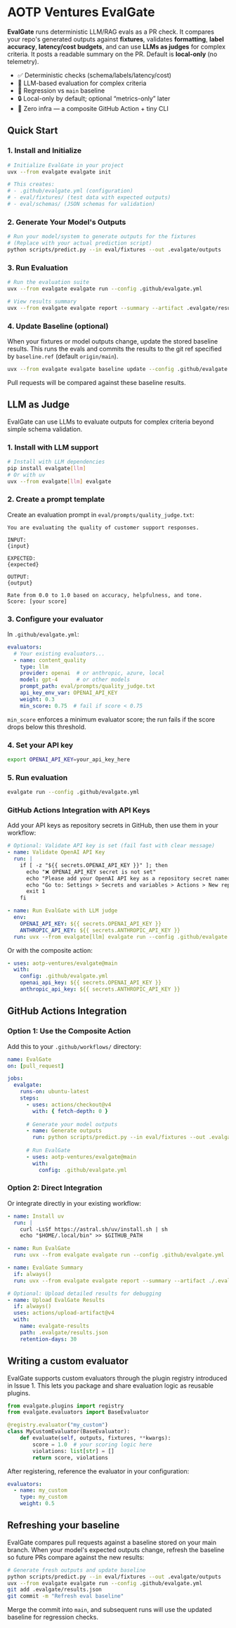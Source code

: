 # AOTP Ventures EvalGate

**EvalGate** runs deterministic LLM/RAG evals as a PR check. It compares your repo's generated outputs against **fixtures**, validates **formatting**, **label accuracy**, **latency/cost budgets**, and can use **LLMs as judges** for complex criteria. It posts a readable summary on the PR. Default is **local-only** (no telemetry).

- ✅ Deterministic checks (schema/labels/latency/cost)
- 🧠 LLM-based evaluation for complex criteria
- 🧪 Regression vs `main` baseline
- 🔒 Local-only by default; optional “metrics-only” later
- 🧰 Zero infra — a composite GitHub Action + tiny CLI

## Quick Start

### 1. Install and Initialize
```bash
# Initialize EvalGate in your project
uvx --from evalgate evalgate init

# This creates:
# - .github/evalgate.yml (configuration)
# - eval/fixtures/ (test data with expected outputs)
# - eval/schemas/ (JSON schemas for validation)
```

### 2. Generate Your Model's Outputs
```bash
# Run your model/system to generate outputs for the fixtures
# (Replace with your actual prediction script)
python scripts/predict.py --in eval/fixtures --out .evalgate/outputs
```

### 3. Run Evaluation
```bash
# Run the evaluation suite
uvx --from evalgate evalgate run --config .github/evalgate.yml

# View results summary
uvx --from evalgate evalgate report --summary --artifact .evalgate/results.json
```

### 4. Update Baseline (optional)
When your fixtures or model outputs change, update the stored baseline results. This runs the evals and commits the results to the git ref specified by `baseline.ref` (default `origin/main`).

```bash
uvx --from evalgate evalgate baseline update --config .github/evalgate.yml
```

Pull requests will be compared against these baseline results.

## LLM as Judge

EvalGate can use LLMs to evaluate outputs for complex criteria beyond simple schema validation.

### 1. Install with LLM support
```bash
# Install with LLM dependencies
pip install evalgate[llm]
# Or with uv
uvx --from evalgate[llm] evalgate
```

### 2. Create a prompt template
Create an evaluation prompt in `eval/prompts/quality_judge.txt`:
```
You are evaluating the quality of customer support responses.

INPUT:
{input}

EXPECTED:
{expected}

OUTPUT:
{output}

Rate from 0.0 to 1.0 based on accuracy, helpfulness, and tone.
Score: [your score]
```

### 3. Configure your evaluator
In `.github/evalgate.yml`:
```yaml
evaluators:
  # Your existing evaluators...
  - name: content_quality
    type: llm
    provider: openai  # or anthropic, azure, local
    model: gpt-4      # or other models
    prompt_path: eval/prompts/quality_judge.txt
    api_key_env_var: OPENAI_API_KEY
    weight: 0.3
    min_score: 0.75  # fail if score < 0.75
```

`min_score` enforces a minimum evaluator score; the run fails if the score drops below this threshold.

### 4. Set your API key
```bash
export OPENAI_API_KEY=your_api_key_here
```

### 5. Run evaluation
```bash
evalgate run --config .github/evalgate.yml
```

### GitHub Actions Integration with API Keys

Add your API keys as repository secrets in GitHub, then use them in your workflow:

```yaml
# Optional: Validate API key is set (fail fast with clear message)
- name: Validate OpenAI API Key  
  run: |
    if [ -z "${{ secrets.OPENAI_API_KEY }}" ]; then
      echo "❌ OPENAI_API_KEY secret is not set"
      echo "Please add your OpenAI API key as a repository secret named 'OPENAI_API_KEY'"
      echo "Go to: Settings > Secrets and variables > Actions > New repository secret"
      exit 1
    fi

- name: Run EvalGate with LLM judge
  env:
    OPENAI_API_KEY: ${{ secrets.OPENAI_API_KEY }}
    ANTHROPIC_API_KEY: ${{ secrets.ANTHROPIC_API_KEY }}
  run: uvx --from evalgate[llm] evalgate run --config .github/evalgate.yml
```

Or with the composite action:

```yaml
- uses: aotp-ventures/evalgate@main
  with:
    config: .github/evalgate.yml
    openai_api_key: ${{ secrets.OPENAI_API_KEY }}
    anthropic_api_key: ${{ secrets.ANTHROPIC_API_KEY }}
```

## GitHub Actions Integration

### Option 1: Use the Composite Action
Add this to your `.github/workflows/` directory:

```yaml
name: EvalGate
on: [pull_request]

jobs:
  evalgate:
    runs-on: ubuntu-latest
    steps:
      - uses: actions/checkout@v4
        with: { fetch-depth: 0 }
      
      # Generate your model outputs
      - name: Generate outputs
        run: python scripts/predict.py --in eval/fixtures --out .evalgate/outputs
      
      # Run EvalGate
      - uses: aotp-ventures/evalgate@main
        with:
          config: .github/evalgate.yml
```

### Option 2: Direct Integration
Or integrate directly in your existing workflow:

```yaml
- name: Install uv
  run: |
    curl -LsSf https://astral.sh/uv/install.sh | sh
    echo "$HOME/.local/bin" >> $GITHUB_PATH

- name: Run EvalGate
  run: uvx --from evalgate evalgate run --config .github/evalgate.yml

- name: EvalGate Summary
  if: always()
  run: uvx --from evalgate evalgate report --summary --artifact ./.evalgate/results.json

# Optional: Upload detailed results for debugging
- name: Upload EvalGate Results
  if: always()
  uses: actions/upload-artifact@v4
  with:
    name: evalgate-results
    path: .evalgate/results.json
    retention-days: 30
```

## Writing a custom evaluator

EvalGate supports custom evaluators through the plugin registry introduced in Issue 1. This lets you package and share evaluation logic as reusable plugins.

```python
from evalgate.plugins import registry
from evalgate.evaluators import BaseEvaluator

@registry.evaluator("my_custom")
class MyCustomEvaluator(BaseEvaluator):
    def evaluate(self, outputs, fixtures, **kwargs):
        score = 1.0  # your scoring logic here
        violations: list[str] = []
        return score, violations
```

After registering, reference the evaluator in your configuration:

```yaml
evaluators:
  - name: my_custom
    type: my_custom
    weight: 0.5
```

## Refreshing your baseline

EvalGate compares pull requests against a baseline stored on your main branch. When your model's expected outputs change, refresh the baseline so future PRs compare against the new results:

```bash
# Generate fresh outputs and update baseline
python scripts/predict.py --in eval/fixtures --out .evalgate/outputs
uvx --from evalgate evalgate run --config .github/evalgate.yml
git add .evalgate/results.json
git commit -m "Refresh eval baseline"
```

Merge the commit into `main`, and subsequent runs will use the updated baseline for regression checks.
